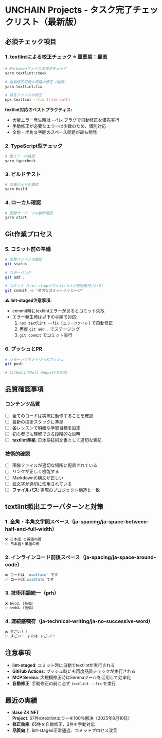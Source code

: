 # UNCHAIN Projects - タスク完了チェックリスト（最新版）

## 必須チェック項目

### 1. textlintによる校正チェック ⭐ 重要度：最高
```bash
# Markdownファイルの校正チェック
yarn textlint:check

# 自動修正可能な問題の修正（推奨）
yarn textlint:fix

# 特定ファイルの修正
npx textlint --fix [file-path]
```

**textlint対応のベストプラクティス:**
- 大量エラー発生時は `--fix` フラグで自動修正を優先実行
- 手動修正が必要なエラーは少数のため、個別対応
- 全角・半角文字間のスペース問題が最も頻発

### 2. TypeScript型チェック
```bash
# 型エラーの確認
yarn typecheck
```

### 3. ビルドテスト
```bash
# 本番ビルドの確認
yarn build
```

### 4. ローカル確認
```bash
# 開発サーバーでの動作確認
yarn start
```

## Git作業プロセス

### 5. コミット前の準備
```bash
# 変更ファイルの確認
git status

# ステージング
git add .

# コミット（lint-stagedでtextlintが自動実行される）
git commit -m "適切なコミットメッセージ"
```

**⚠️ lint-staged注意事項:**
- commit時にtextlintエラーがあるとコミット失敗
- エラー発生時は以下の手順で対応:
  1. `npx textlint --fix [エラーファイル]` で自動修正
  2. 再度 `git add .` でステージング
  3. `git commit` でコミット実行

### 6. プッシュとPR
```bash
# リモートリポジトリへのプッシュ
git push

# GitHub上でPull Requestを作成
```

## 品質確認事項

### コンテンツ品質
- [ ] 全てのコードは実際に動作することを確認
- [ ] 最新の技術スタックに準拠
- [ ] 各レッスンで明確な学習目標を設定
- [ ] 初心者でも理解できる段階的な説明
- [ ] **textlint準拠**: 日本語技術文書として適切な表記

### 技術的確認
- [ ] 画像ファイルが適切な場所に配置されている
- [ ] リンクが正しく機能する
- [ ] Markdownの構文が正しい
- [ ] 絵文字が適切に使用されている
- [ ] **ファイルパス**: 実際のプロジェクト構造と一致

## textlint頻出エラーパターンと対策

### 1. 全角・半角文字間スペース（ja-spacing/ja-space-between-half-and-full-width）
```markdown
❌ 日本語 と英語の間
✅ 日本語と英語の間
```

### 2. インラインコード前後スペース（ja-spacing/ja-space-around-code）
```markdown
❌ コードは `useState` です
✅ コードは`useState`です
```

### 3. 技術用語統一（prh）
```markdown
❌ Web3、(括弧)
✅ web3、（括弧）
```

### 4. 連続感嘆符（ja-technical-writing/ja-no-successive-word）
```markdown
❌ すごい！！
✅ すごい！ または すごい!!
```

## 注意事項
- **lint-staged**: コミット時に自動でtextlintが実行される
- **GitHub Actions**: プッシュ時にも再度品質チェックが実行される
- **MCP Serena**: 大規模修正時はSerenaツールを活用して効率化
- **自動修正**: 手動修正の前に必ず `textlint --fix` を実行

## 最近の実績
- **Base ZK NFT Project**: 67件のtextlintエラーを100%解決（2025年8月10日）
- **修正効率**: 65件を自動修正、2件を手動対応
- **品質向上**: lint-staged正常通過、コミットプロセス改善